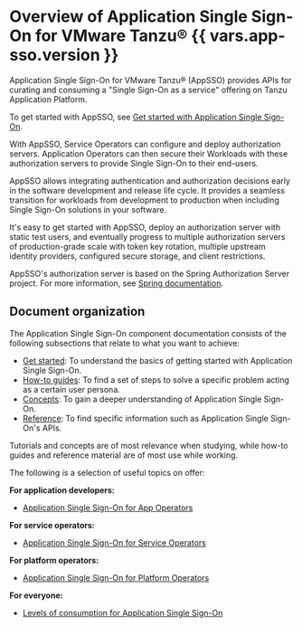 # Overview of Application Single Sign-On for VMware Tanzu® {{ vars.app-sso.version }}

Application Single Sign-On for VMware Tanzu® (AppSSO) provides APIs for curating and consuming a "Single
Sign-On as a service" offering on Tanzu Application Platform.

To get started with AppSSO, see [Get started with Application Single Sign-On](./getting-started/index.hbs.md).

With AppSSO, Service Operators can configure and deploy authorization servers. Application Operators can then
secure their Workloads with these authorization servers to provide Single Sign-On to their end-users.

AppSSO allows integrating authentication and authorization decisions early in the software development and release
life cycle. It provides a seamless transition for workloads from development to production when including Single Sign-On
solutions in your software.

It's easy to get started with AppSSO, deploy an authorization server with static test users, and eventually progress to
multiple authorization servers of production-grade scale with token key rotation, multiple upstream identity providers,
configured secure storage, and client restrictions.

AppSSO's authorization server is based on the Spring Authorization Server project.
For more information, see [Spring documentation](https://spring.io/projects/spring-authorization-server).

## <a id="doc-org"></a> Document organization

The Application Single Sign-On component documentation consists of the following
subsections that relate to what you want to achieve:

- [Get started](getting-started/index.hbs.md): To understand the basics 
of getting started with Application Single Sign-On.
- [How-to guides](how-to-guides/index.hbs.md): To find a set of steps to solve
  a specific problem acting as a certain user persona.
- [Concepts](concepts/index.hbs.md): To gain a deeper understanding of Application
  Single Sign-On.
- [Reference](reference/index.hbs.md): To find specific information such as
  Application Single Sign-On's APIs.

Tutorials and concepts are of most relevance when studying, while how-to guides
and reference material are of most use while working.

The following is a selection of useful topics on offer:

**For application developers:**

- [Application Single Sign-On for App Operators](how-to-guides/app-operators/index.hbs.md)

**For service operators:**

- [Application Single Sign-On for Service Operators](how-to-guides/service-operators/index.hbs.md)

**For platform operators:**

- [Application Single Sign-On for Platform Operators](how-to-guides/platform-operators/index.hbs.md)

**For everyone:**

- [Levels of consumption for Application Single Sign-On](concepts/levels-of-consumption.hbs.md)

